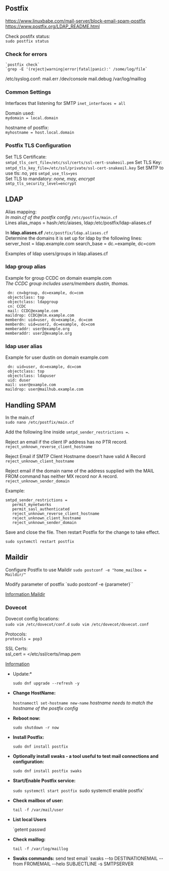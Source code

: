 ## Postfix

https://www.linuxbabe.com/mail-server/block-email-spam-postfix
https://www.postfix.org/LDAP_README.html

Check postifx status:  
`sudo postfix status`  

### Check for errors
	`postfix check`
	`grep -E '(reject|warning|error|fatal|panic):' /some/log/file`

/etc/syslog.conf:
    mail.err                                    /dev/console
    mail.debug                                  /var/log/maillog

### Common Settings

Interfaces that listening for SMTP
`inet_interfaces = all`

Domain used:  
`mydomain = local.domain`

hostname of postfix:  
`myhostname = host.local.domain`



### Postfix TLS Configuration

Set TLS Certificate:  
`smtpd_tls_cert_file=/etc/ssl/certs/ssl-cert-snakeoil.pem`
Set TLS Key:  
`smtpd_tls_key_file=/etc/ssl/private/ssl-cert-snakeoil.key`
Set SMTP to use tls:  _no, yes_
`smtpd_use_tls=yes`  
Set TLS to mandatory:  _none, may, encrypt_  
`smtp_tls_security_level=encrypt`

## LDAP  

Alias mapping:  
_In main.cf of the postfix config_
`/etc/postfix/main.cf`  
Lines
alias_maps = hash:/etc/aiases, ldap:/etc/postfix/ldap-aliases.cf

In **ldap.aliases.cf**  `/etc/postfix/ldap.aliases.cf`  
Determine the domains it is set up for ldap by the following lines:  
server_host = ldap.example.com
search_base = dc.=example, dc=com


Examples of ldap users/groups in ldap.aliases.cf


### ldap group alias
Example for group CCDC on domain example.com  
	_The CCDC group includes users/members dustin, thomas._

     dn: cn=bgroup, dc=example, dc=com
     objectclass: top
     objectclass: ldapgroup
     cn: CCDC
     mail: CCDC@example.com
	maildrop: CCDC@mlm.example.com
	memberdn: uid=user, dc=example, dc=com
	memberdn: uid=user2, dc=example, dc=com
	memberaddr: user@example.org
	memberaddr: user2@example.org

### ldap user alias
Example for user dustin on domain example.com  

     dn: uid=user, dc=example, dc=com
     objectclass: top
     objectclass: ldapuser
     uid: duser
	mail: user@example.com
	maildrop: user@mailhub.example.com



## Handling SPAM


In the main.cf  
`sudo nano /etc/postfix/main.cf`

Add the following line inside `smtpd_sender_restrictions =`.   

Reject an email if the client IP address has no PTR record.  
`reject_unknown_reverse_client_hostname`

Reject Email if SMTP Client Hostname doesn’t have valid A Record  
`reject_unknown_client_hostname`  

Reject email if the domain name of the address supplied with the MAIL FROM command has neither MX record nor A record.
`reject_unknown_sender_domain`

Example:  

	smtpd_sender_restrictions =
	   permit_mynetworks
	   permit_sasl_authenticated
	   reject_unknown_reverse_client_hostname
	   reject_unknown_client_hostname
	   reject_unknown_sender_domain

Save and close the file. Then restart Postfix for the change to take effect.  

`sudo systemctl restart postfix`



## Maildir

Configure Postfix to use Maildir
`sudo postconf -e "home_mailbox = Maildir/"`

Modify parameter of postfix
`sudo postconf -e {parameter}``


[Information Maildir](https://doc.dovecot.org/configuration_manual/mail_location/Maildir/)


### Dovecot

Dovecot config locations:  
`sudo vim /etc/dovecot/conf.d`
`sudo vim /etc/dovecot/dovecot.conf`

Protocols:  
`protocols = pop3`  

SSL Certs:  
ssl_cert = </etc/ssl/certs/imap.pem

[Information](https://doc.dovecot.org/configuration_manual/)

- Update:*
    
    `sudo dnf upgrade --refresh -y`
    
- **Change HostName:**
    
    `hostnamectl set-hostname new-name`
    *hostname needs to match the hostname of the postfix config*
    
- **Reboot now:**
    
    `sudo shutdown -r now`
    
- **Install Postfix:**
    
    `sudo dnf install postfix`
    
- **Optionally install swaks - a tool useful to test mail connections and configuration:**
    
    `sudo dnf install postfix swaks`
    
- **Start/Enable Postfix service:**
    
    `sudo systemctl start postfix
    `sudo systemctl enable postfix`
    
- **Check mailbox of user:**
    
    `tail -f /var/mail/user`
    
- **List local Users**
    
    `getent passwd
    
- **Check maillog:**
    
    `tail -f /var/log/maillog`
    
- **Swaks commands:**
    send test email
    `swaks --to DESTINATIONEMAIL --from FROMEMAIL --helo SUBJECTLINE -s SMTPSERVER
    
